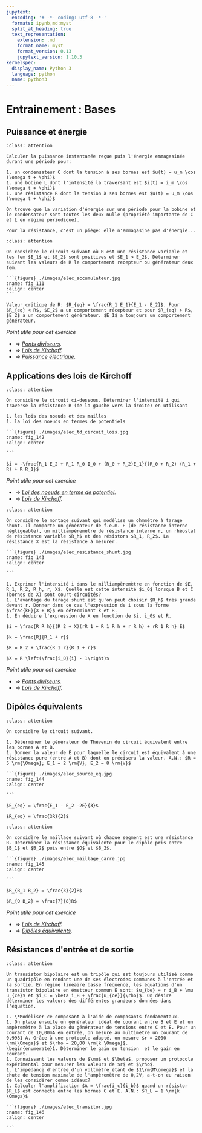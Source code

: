 ```yaml
---
jupytext:
  encoding: '# -*- coding: utf-8 -*-'
  formats: ipynb,md:myst
  split_at_heading: true
  text_representation:
    extension: .md
    format_name: myst
    format_version: 0.13
    jupytext_version: 1.10.3
kernelspec:
  display_name: Python 3
  language: python
  name: python3
---
```

# Entrainement : Bases

## Puissance et énergie

````{admonition} Dipôles linéaires passifs 
:class: attention

Calculer la puissance instantanée reçue puis l'énergie emmagasinée durant une période pour:

1. un condensateur C dont la tension à ses bornes est $u(t) = u_m \cos (\omega t + \phi)$
1. une bobine L dont l'intensité la traversant est $i(t) = i_m \cos (\omega t + \phi)$
1. une résistance R dont la tension à ses bornes est $u(t) = u_m \cos (\omega t + \phi)$
````
````{topic} Réponse (sans justification)  
On trouve que la variation d'énergie sur une période pour la bobine et le condensateur sont toutes les deux nulle (propriété importante de C et L en régime périodique).

Pour la résistance, c'est un piège: elle n'emmagasine pas d'énergie... 
````

````{admonition} Accumulateurs
:class: attention

On considère le circuit suivant où R est une résistance variable et les fem $E_1$ et $E_2$ sont positives et $E_1 > E_2$. Déterminer suivant les valeurs de R le comportement recepteur ou générateur deux fem.

```{figure} ./images/elec_accumulateur.jpg
:name: fig_111
:align: center
```
````
````{topic} Réponse (sans justification)  
Valeur critique de R: $R_{eq} = \frac{R_1 E_1}{E_1 - E_2}$. Pour $R_{eq} < R$, $E_2$ a un comportement récepteur et pour $R_{eq} > R$, $E_2$ a un comportement générateur. $E_1$ a toujours un comportement générateur.
````

_Point utile pour cet exercice_
* _$\Longrightarrow$ [Ponts diviseurs](pont_div)._
* _$\Longrightarrow$ [Lois de Kirchoff](kirchoff)._
* _$\Longrightarrow$ [Puissance électrique](puissance)._

## Applications des lois de Kirchoff

````{admonition} Circuit divers 
:class: attention

On considère le circuit ci-dessous. Déterminer l'intensité i qui traverse la résistance R (de la gauche vers la droite) en utilisant

1. les lois des noeuds et des mailles
1. la loi des noeuds en termes de potentiels

```{figure} ./images/elec_td_circuit_lois.jpg
:name: fig_142
:align: center

```
````
````{topic} Réponse (sans justification)  
$i = -\frac{R_1 E_2 + R_1 R_0 I_0 + (R_0 + R_2)E_1}{(R_0 + R_2) (R_1 + R) + R R_1}$

````
_Point utile pour cet exercice_
* _$\Longrightarrow$ [Loi des noeuds en terme de potentiel](etude_lois)._
* _$\Longrightarrow$ [Lois de Kirchoff](kirchoff)._

````{admonition} Ohmètre à tarage shunt 
:class: attention

On considère le montage suivant qui modélise un ohmmètre à tarage shunt. Il comporte un générateur de f.e.m. E (de résistance interne négligeable), un milliampèremètre de résistance interne r, un rhéostat de résistance variable $R_h$ et des résistors $R_1, R_2$. La résistance X est la résistance à mesurer.

```{figure} ./images/elec_resistance_shunt.jpg
:name: fig_143
:align: center

```

1. Exprimer l'intensité i dans le milliampèremètre en fonction de $E, R_1, R_2, R_h, r, X$. Quelle est cette intensité $i_0$ lorsque B et C (bornes de X) sont court-circuités?
1. L'avantage du tarage shunt est qu'on peut choisir $R_h$ très grande devant r. Donner dans ce cas l'expression de i sous la forme $\frac{kE}{X + R}$ en déterminant k et R.
1. En déduire l'expression de X en fonction de $i, i_0$ et R.
````
````{topic} Réponse (sans justification)  
$i = \frac{R R_h}{(R_2 + X)(rR_1 + R_1 R_h + r R_h) + rR_1 R_h} E$

$k = \frac{R}{R_1 + r}$

$R = R_2 + \frac{R_1 r}{R_1 + r}$

$X = R \left(\frac{i_0}{i} - 1\right)$
````

_Point utile pour cet exercice_
* _$\Longrightarrow$ [Ponts diviseurs](pont_div)._
* _$\Longrightarrow$ [Lois de Kirchoff](kirchoff)._

## Dipôles équivalents

````{admonition} Générateur équivalent 
:class: attention

On considère le circuit suivant.

1. Déterminer le générateur de Thévenin du circuit équivalent entre les bornes A et B.
1. Donner la valeur de E pour laquelle le circuit est équivalent à une résistance pure (entre A et B) dont on précisera la valeur. A.N.: $R = 5 \rm{\Omega}; E_1 = 2 \rm{V}; E_2 = 8 \rm{V}$

```{figure} ./images/elec_source_eq.jpg
:name: fig_144
:align: center

```
````
````{topic} Réponse (sans justification)  
$E_{eq} = \frac{E_1 - E_2 -2E}{3}$

$R_{eq} = \frac{3R}{2}$

````

````{admonition} Maillage carré 
:class: attention

On considère le maillage suivant où chaque segment est une résistance R. Déterminer la résistance équivalente pour le dipôle pris entre $B_1$ et $B_2$ puis entre $O$ et $B_2$.

```{figure} ./images/elec_maillage_carre.jpg
:name: fig_145
:align: center

```
````

````{topic} Réponse (sans justification)  
$R_{B_1 B_2} = \frac{3}{2}R$

$R_{O B_2} = \frac{7}{8}R$

````

_Point utile pour cet exercice_
* _$\Longrightarrow$ [Lois de Kirchoff](kirchoff)._
* _$\Longrightarrow$ [Dipôles équivalents](dip_equiv)._

## Résistances d'entrée et de sortie

````{admonition} Transistor bipolaire 
:class: attention

Un transistor bipolaire est un tripôle qui est toujours utilisé comme un quadripôle en rendant une de ses électrodes communes à l'entrée et la sortie. En régime linéaire basse fréquence, les équations d'un transistor bipolaire en émetteur commun E sont: $u_{be} = r i_B + \mu u_{ce}$ et $i_C = \beta i_B + \frac{u_{ce}}{\rho}$. On désire déterminer les valeurs des différentes grandeurs données dans l'équation.

1. \*Modéliser ce composant à l'aide de composants fondamentaux.
1. On place ensuite un générateur idéal de courant entre B et E et un ampèremètre à la place du générateur de tensions entre C et E. Pour un courant de 10,00mA en entrée, on mesure au multimètre un courant de 0,9981 A. Grâce à une protocole adapté, on mesure $r = 2000 \rm{\Omega}$ et $\rho = 20,00 \rm{k \Omega}$. 
\begin{enumerate}1. Déterminer le gain en tension  et le gain en courant.
1. Connaissant les valeurs de $\mu$ et $\beta$, proposer un protocole expérimental pour mesurer les valeurs de $r$ et $\rho$.
1. L'impédance d'entrée d'un voltmètre étant de $1\rm{M\omega}$ et la chute de tension maximale de l'ampèremètre de 0,2V, a-t-on eu raison de les considérer comme idéaux?
1. Calculer l'amplification $A = \frac{i_c}{i_b}$ quand un résistor $R_L$ est connecté entre les bornes C et E. A.N.: $R_L = 1 \rm{k \Omega}$

```{figure} ./images/elec_transitor.jpg
:name: fig_146
:align: center

```
````


